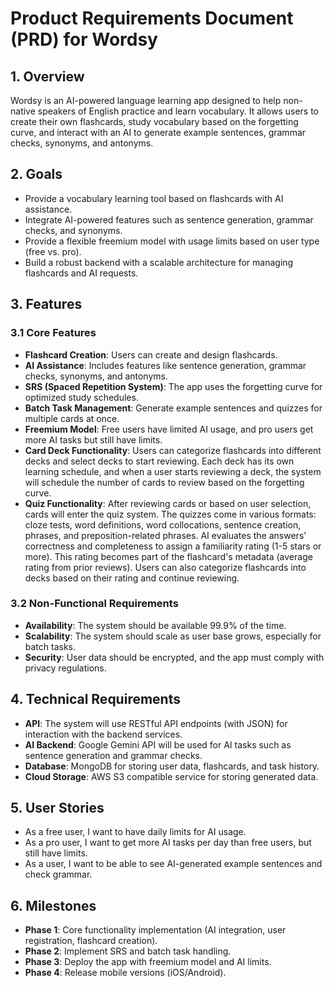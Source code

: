 # Product Requirements Document (PRD) for Wordsy

## 1. Overview
Wordsy is an AI-powered language learning app designed to help non-native speakers of English practice and learn vocabulary. It allows users to create their own flashcards, study vocabulary based on the forgetting curve, and interact with an AI to generate example sentences, grammar checks, synonyms, and antonyms.

## 2. Goals
- Provide a vocabulary learning tool based on flashcards with AI assistance.
- Integrate AI-powered features such as sentence generation, grammar checks, and synonyms.
- Provide a flexible freemium model with usage limits based on user type (free vs. pro).
- Build a robust backend with a scalable architecture for managing flashcards and AI requests.

## 3. Features
### 3.1 Core Features
- **Flashcard Creation**: Users can create and design flashcards.
- **AI Assistance**: Includes features like sentence generation, grammar checks, synonyms, and antonyms.
- **SRS (Spaced Repetition System)**: The app uses the forgetting curve for optimized study schedules.
- **Batch Task Management**: Generate example sentences and quizzes for multiple cards at once.
- **Freemium Model**: Free users have limited AI usage, and pro users get more AI tasks but still have limits.
- **Card Deck Functionality**: Users can categorize flashcards into different decks and select decks to start reviewing. Each deck has its own learning schedule, and when a user starts reviewing a deck, the system will schedule the number of cards to review based on the forgetting curve.
- **Quiz Functionality**: After reviewing cards or based on user selection, cards will enter the quiz system. The quizzes come in various formats: cloze tests, word definitions, word collocations, sentence creation, phrases, and preposition-related phrases. AI evaluates the answers' correctness and completeness to assign a familiarity rating (1-5 stars or more). This rating becomes part of the flashcard's metadata (average rating from prior reviews). Users can also categorize flashcards into decks based on their rating and continue reviewing.

### 3.2 Non-Functional Requirements
- **Availability**: The system should be available 99.9% of the time.
- **Scalability**: The system should scale as user base grows, especially for batch tasks.
- **Security**: User data should be encrypted, and the app must comply with privacy regulations.

## 4. Technical Requirements
- **API**: The system will use RESTful API endpoints (with JSON) for interaction with the backend services.
- **AI Backend**: Google Gemini API will be used for AI tasks such as sentence generation and grammar checks.
- **Database**: MongoDB for storing user data, flashcards, and task history.
- **Cloud Storage**: AWS S3 compatible service for storing generated data.

## 5. User Stories
- As a free user, I want to have daily limits for AI usage.
- As a pro user, I want to get more AI tasks per day than free users, but still have limits.
- As a user, I want to be able to see AI-generated example sentences and check grammar.

## 6. Milestones
- **Phase 1**: Core functionality implementation (AI integration, user registration, flashcard creation).
- **Phase 2**: Implement SRS and batch task handling.
- **Phase 3**: Deploy the app with freemium model and AI limits.
- **Phase 4**: Release mobile versions (iOS/Android).
